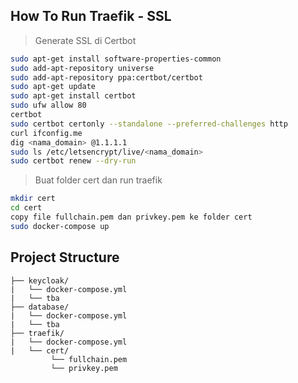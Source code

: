 ## How To Run Traefik - SSL
> Generate SSL di Certbot
```bash
sudo apt-get install software-properties-common
sudo add-apt-repository universe
sudo add-apt-repository ppa:certbot/certbot
sudo apt-get update
sudo apt-get install certbot
sudo ufw allow 80
certbot
sudo certbot certonly --standalone --preferred-challenges http
curl ifconfig.me
dig <nama_domain> @1.1.1.1
sudo ls /etc/letsencrypt/live/<nama_domain>
sudo certbot renew --dry-run
```
> Buat folder cert dan run traefik
```bash
mkdir cert
cd cert
copy file fullchain.pem dan privkey.pem ke folder cert
sudo docker-compose up
```

## Project Structure
```
├── keycloak/
|   └── docker-compose.yml    
|   └── tba   
├── database/
|   └── docker-compose.yml   
|   └── tba   
├── traefik/
|   └── docker-compose.yml 
|   └── cert/
         └── fullchain.pem
         └── privkey.pem
```
